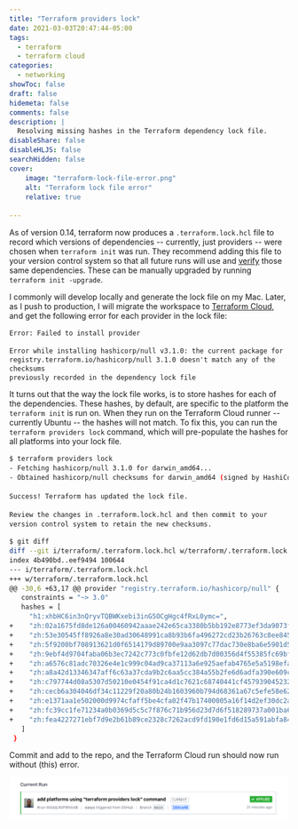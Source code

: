 ```yaml
---
title: "Terraform providers lock"
date: 2021-03-03T20:47:44-05:00
tags:
  - terraform
  - terraform cloud
categories:
  - networking
showToc: false
draft: false
hidemeta: false
comments: false
description: |
  Resolving missing hashes in the Terraform dependency lock file.
disableShare: false
disableHLJS: false
searchHidden: false
cover:
    image: "terraform-lock-file-error.png"
    alt: "Terraform lock file error"
    relative: true

---
```


As of version 0.14, terraform now produces a `.terraform.lock.hcl` file to record
which versions of dependencies -- currently, just providers -- were chosen when
`terraform init` was run.  They recommend adding this file to your version control
system so that all future runs will use and
[verify](https://www.terraform.io/docs/language/dependency-lock.html#checksum-verification)
those same dependencies.  These can be manually upgraded by running
`terraform init -upgrade`.

I commonly will develop locally and generate the lock file on my
Mac.  Later, as I push to production, I will migrate the workspace to
[Terraform Cloud](https://www.terraform.io/cloud), and get the following
error for each provider in the lock file:

```text
Error: Failed to install provider

Error while installing hashicorp/null v3.1.0: the current package for
registry.terraform.io/hashicorp/null 3.1.0 doesn't match any of the checksums
previously recorded in the dependency lock file
```

It turns out that the way the lock file works, is to store hashes for
each of the dependencies.  These hashes, by default, are specific to the
platform the `terraform init` is run on.  When they run on the Terraform
Cloud runner -- currently Ubuntu -- the hashes will not match.  To fix
this, you can run the `terraform providers lock` command, which will
pre-populate the hashes for all platforms into your lock file.

```bash
$ terraform providers lock
- Fetching hashicorp/null 3.1.0 for darwin_amd64...
- Obtained hashicorp/null checksums for darwin_amd64 (signed by HashiCorp)

Success! Terraform has updated the lock file.

Review the changes in .terraform.lock.hcl and then commit to your
version control system to retain the new checksums.
```

```bash
$ git diff
diff --git i/terraform/.terraform.lock.hcl w/terraform/.terraform.lock.hcl
index 4b490bd..eef9494 100644
--- i/terraform/.terraform.lock.hcl
+++ w/terraform/.terraform.lock.hcl
@@ -30,6 +63,17 @@ provider "registry.terraform.io/hashicorp/null" {
   constraints = "~> 3.0"
   hashes = [
     "h1:xhbHC6in3nQryvTQBWKxebi3inG5OCgHgc4fRxL0ymc=",
+    "zh:02a1675fd8de126a00460942aaae242e65ca3380b5bb192e8773ef3da9073fd2",
+    "zh:53e30545ff8926a8e30ad30648991ca8b93b6fa496272cd23b26763c8ee84515",
+    "zh:5f9200bf708913621d0f6514179d89700e9aa3097c77dac730e8ba6e5901d521",
+    "zh:9ebf4d9704faba06b3ec7242c773c0fbfe12d62db7d00356d4f55385fc69bfb2",
+    "zh:a6576c81adc70326e4e1c999c04ad9ca37113a6e925aefab4765e5a5198efa7e",
+    "zh:a8a42d13346347aff6c63a37cda9b2c6aa5cc384a55b2fe6d6adfa390e609c53",
+    "zh:c797744d08a5307d50210e0454f91ca4d1c7621c68740441cf4579390452321d",
+    "zh:cecb6a304046df34c11229f20a80b24b1603960b794d68361a67c5efe58e62b8",
+    "zh:e1371aa1e502000d9974cfaff5be4cfa02f47b17400005a16f14d2ef30dc2a70",
+    "zh:fc39cc1fe71234a0b0369d5c5c7f876c71b956d23d7d6f518289737a001ba69b",
+    "zh:fea4227271ebf7d9e2b61b89ce2328c7262acd9fd190e1fd6d15a591abfa848e",
   ]
 }
```

Commit and add to the repo, and the Terraform Cloud run should now run
without (this) error.

![Successful run](terraform-lock-file-success.png#center)
